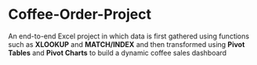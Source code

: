 # Coffee-Order-Project
An end-to-end Excel project in which data is first gathered using functions such as **XLOOKUP** and **MATCH/INDEX** and then transformed using **Pivot Tables** and **Pivot Charts**
to build a dynamic coffee sales dashboard
